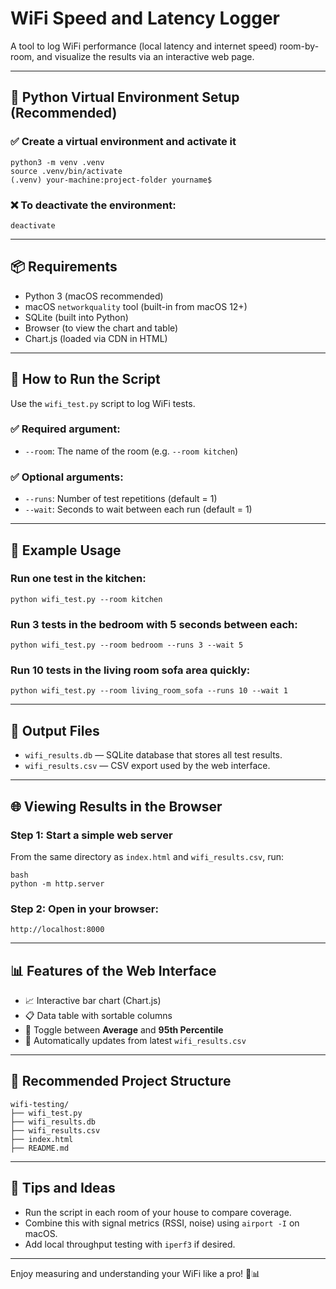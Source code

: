 # WiFi Speed and Latency Logger

A tool to log WiFi performance (local latency and internet speed) room-by-room, and visualize the results via an interactive web page.

---

## 🐍 Python Virtual Environment Setup (Recommended)
### ✅ Create a virtual environment and activate it
```
python3 -m venv .venv
source .venv/bin/activate
(.venv) your-machine:project-folder yourname$
```
### ❌ To deactivate the environment:
```
deactivate
```

---

## 📦 Requirements

- Python 3 (macOS recommended)
- macOS `networkquality` tool (built-in from macOS 12+)
- SQLite (built into Python)
- Browser (to view the chart and table)
- Chart.js (loaded via CDN in HTML)

---

## 🧪 How to Run the Script

Use the `wifi_test.py` script to log WiFi tests.

### ✅ Required argument:

- `--room`: The name of the room (e.g. `--room kitchen`)

### ✅ Optional arguments:

- `--runs`: Number of test repetitions (default = 1)
- `--wait`: Seconds to wait between each run (default = 1)

---

## 📌 Example Usage

### **Run one test in the kitchen:**
```
python wifi_test.py --room kitchen
```

### **Run 3 tests in the bedroom with 5 seconds between each:**
```
python wifi_test.py --room bedroom --runs 3 --wait 5
```

### **Run 10 tests in the living room sofa area quickly:**
```
python wifi_test.py --room living_room_sofa --runs 10 --wait 1
```

---

## 💾 Output Files

- `wifi_results.db` — SQLite database that stores all test results.
- `wifi_results.csv` — CSV export used by the web interface.

---

## 🌐 Viewing Results in the Browser

### Step 1: Start a simple web server

From the same directory as `index.html` and `wifi_results.csv`, run:

```
bash
python -m http.server
```

### Step 2: Open in your browser:

```
http://localhost:8000
```

---

## 📊 Features of the Web Interface

- 📈 Interactive bar chart (Chart.js)
- 📋 Data table with sortable columns
- 🧠 Toggle between **Average** and **95th Percentile**
- 🔁 Automatically updates from latest `wifi_results.csv`

---

## 📁 Recommended Project Structure

```
wifi-testing/
├── wifi_test.py
├── wifi_results.db
├── wifi_results.csv
├── index.html
├── README.md
```

---

## 🧠 Tips and Ideas

- Run the script in each room of your house to compare coverage.
- Combine this with signal metrics (RSSI, noise) using `airport -I` on macOS.
- Add local throughput testing with `iperf3` if desired.

---

Enjoy measuring and understanding your WiFi like a pro! 📶📊
